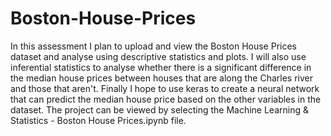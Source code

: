# Boston-House-Prices
In this assessment I plan to upload and view the Boston House Prices dataset and analyse using descriptive statistics and plots. I will also use inferential statistics to analyse whether there is a significant difference in the median house prices between houses that are along the Charles river and those that aren't. Finally I hope to use keras to create a neural network that can predict the median house price based on the other variables in the dataset. The project can be viewed by selecting the Machine Learning & Statistics - Boston House Prices.ipynb file.
